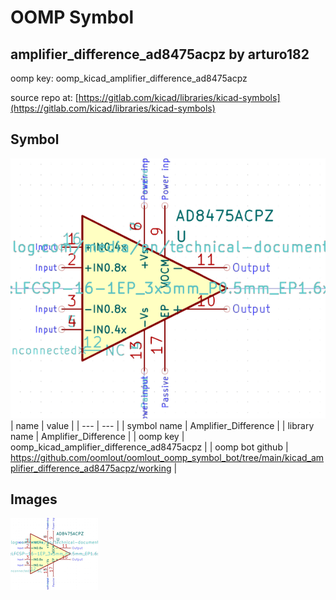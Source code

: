 # OOMP Symbol  
## amplifier_difference_ad8475acpz  by arturo182  
  
oomp key: oomp_kicad_amplifier_difference_ad8475acpz  
  
source repo at: [https://gitlab.com/kicad/libraries/kicad-symbols](https://gitlab.com/kicad/libraries/kicad-symbols)  
## Symbol  
  
[![working.png](working_600.png)](working.png)  
| name | value | 
| --- | --- | 
| symbol name | Amplifier_Difference | 
| library name | Amplifier_Difference | 
| oomp key | oomp_kicad_amplifier_difference_ad8475acpz | 
| oomp bot github | https://github.com/oomlout/oomlout_oomp_symbol_bot/tree/main/kicad_amplifier_difference_ad8475acpz/working | 
## Images  
  
[![working.png](working_140.png)](working.png)  
